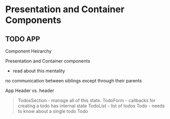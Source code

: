 # Presentation and Container Components

## TODO APP

Component Heirarchy

Presentation and Container components
  - read about this mentality

no communication between siblings
except through their parents

App
  Header vs. header
  >TodosSection - manage all of this state.
    TodoForm - callbacks for creating a todo
      has internal state
    TodoList - list of todos
      Todo - needs to know about a single todo
      Todo
